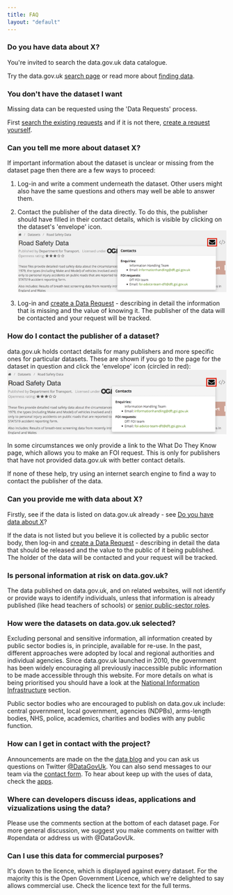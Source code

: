 ```yaml
---
title: FAQ
layout: "default"
---
```


### Do you have data about X?

You're invited to search the data.gov.uk data catalogue.

Try the data.gov.uk [search page](http://data.gov.uk/data/search) or read more about [finding data](finding_data.html).


### You don't have the dataset I want

Missing data can be requested using the 'Data Requests' process.

First [search the existing requests](http://data.gov.uk/data-request) and if it is not there, [create a request yourself](http://data.gov.uk/node/add/dataset-request).


### Can you tell me more about dataset X?

If important information about the dataset is unclear or missing from the dataset page then there are a few ways to proceed:

1. Log-in and write a comment underneath the dataset. Other users might also have the same questions and others may well be able to answer them.

2. Contact the publisher of the data directly. To do this, the publisher should have filled in their contact details, which is visible by clicking on the dataset's 'envelope' icon.
![Contact icon](images/contact.png)

3. Log-in and [create a Data Request](http://data.gov.uk/node/add/dataset-request) - describing in detail the information that is missing and the value of knowing it. The publisher of the data will be contacted and your request will be tracked.


### How do I contact the publisher of a dataset?

data.gov.uk holds contact details for many publishers and more specific ones for particular datasets. These are shown if you go to the page for the dataset in question and click the 'envelope' icon (circled in red):
![Contact icon](images/contact.png)

In some circumstances we only provide a link to the What Do They Know page, which allows you to make an FOI request. This is only for publishers that have not provided data.gov.uk with better contact details.

If none of these help, try using an internet search engine to find a way to contact the publisher of the data.


### Can you provide me with data about X?

Firstly, see if the data is listed on data.gov.uk already - see [Do you have data about X](#do-you-have-data-about-x)?

If the data is not listed but you believe it is collected by a public sector body, then log-in and [create a Data Request](http://data.gov.uk/node/add/dataset-request) - describing in detail the data that should be released and the value to the public of it being published. The holder of the data will be contacted and your request will be tracked.


### Is personal information at risk on data.gov.uk?

The data published on data.gov.uk, and on related websites, will not identify or provide ways to identify individuals, unless that information is already published (like head teachers of schools) or [senior public-sector roles](organogram-data.html).


### How were the datasets on data.gov.uk selected?

Excluding personal and sensitive information, all information created by public sector bodies is, in principle, available for re-use. In the past, different approaches were adopted by local and regional authorities and individual agencies. Since data.gov.uk launched in 2010, the government has been widely encouraging all previously inaccessible public information to be made accessible through this website. For more details on what is being prioritised you should have a look at the [National Information Infrastructure](https://data.blog.gov.uk/2015/03/24/progress-on-the-national-information-infrastructure-project/) section.

Public sector bodies who are encouraged to publish on data.gov.uk include: central government, local government, agencies (NDPBs), arms-length bodies, NHS, police, academics, charities and bodies with any public function.

### How can I get in contact with the project?

Announcements are made on the the [data blog](https://data.blog.gov.uk/) and you can ask us questions on Twitter [@DataGovUk](https://twitter.com/DataGovUK). You can also send messages to our team via the [contact form](http://data.gov.uk/contact). To hear about keep up with the uses of data, check the [apps](https://data.gov.uk/apps).

### Where can developers discuss ideas, applications and vizualizations using the data?

Please use the comments section at the bottom of each dataset page. For more general discussion, we suggest you make comments on twitter with #opendata or address us with @DataGovUk.

### Can I use this data for commercial purposes?

It's down to the licence, which is displayed against every dataset. For the majority this is the Open Government Licence, which we're delighted to say allows commercial use. Check the licence text for the full terms.